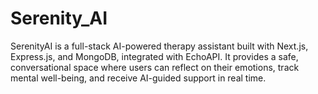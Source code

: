 # Serenity_AI
SerenityAI is a full-stack AI-powered therapy assistant built with Next.js, Express.js, and MongoDB, integrated with EchoAPI. It provides a safe, conversational space where users can reflect on their emotions, track mental well-being, and receive AI-guided support in real time.
